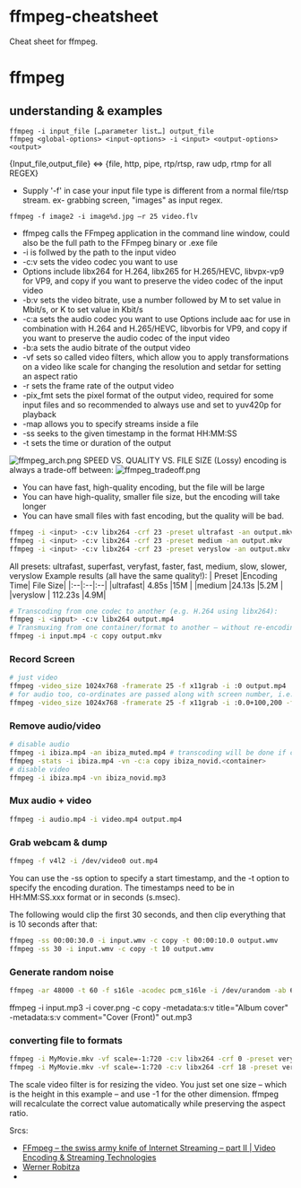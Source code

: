 # ffmpeg-cheatsheet
Cheat sheet for ffmpeg.
# ffmpeg 
## understanding & examples

```
ffmpeg -i input_file […parameter list…] output_file
ffmpeg <global-options> <input-options> -i <input> <output-options> <output>

```
{Input_file,output_file} <=>  {file, http, pipe, rtp/rtsp, raw udp, rtmp for all REGEX}
- Supply '-f' in  case your input file type is different from a normal file/rtsp stream.
ex- grabbing screen, "images" as input regex.
```
ffmpeg -f image2 -i image%d.jpg –r 25 video.flv
```
- ffmpeg calls the FFmpeg application in the command line window, could also be the full path to the FFmpeg binary or .exe file
- -i is follwed by the path to the input video
- -c:v sets the video codec you want to use
- Options include libx264 for H.264, libx265 for H.265/HEVC, libvpx-vp9 for VP9, and copy if you want to preserve the video codec of the input video
- -b:v sets the video bitrate, use a number followed by M to set value in Mbit/s, or K to set value in Kbit/s
- -c:a sets the audio codec you want to use Options include aac for use in combination with H.264 and H.265/HEVC, libvorbis for VP9, and copy if you want to preserve the audio codec of the input video
- -b:a sets the audio bitrate of the output video
- -vf sets so called video filters, which allow you to apply transformations on a video like scale for changing the resolution and setdar for setting an aspect ratio
- -r sets the frame rate of the output video
- -pix_fmt sets the pixel format of the output video, required for some input files and so recommended to always use and set to yuv420p for playback
- -map allows you to specify streams inside a file
- -ss seeks to the given timestamp in the format HH:MM:SS
- -t sets the time or duration of the output

![ffmpeg_arch.png]()
SPEED VS. QUALITY VS. FILE SIZE
(Lossy) encoding is always a trade-off between:
![ffmpeg_tradeoff.png]()
- You can have fast, high-quality encoding, but the file will be large
- You can have high-quality, smaller file size, but the encoding will take longer
- You can have small files with fast encoding, but the quality will be bad.

```sh
ffmpeg -i <input> -c:v libx264 -crf 23 -preset ultrafast -an output.mkv
ffmpeg -i <input> -c:v libx264 -crf 23 -preset medium -an output.mkv
ffmpeg -i <input> -c:v libx264 -crf 23 -preset veryslow -an output.mkv
```
All presets: ultrafast, superfast, veryfast, faster, fast, medium, slow, slower, veryslow
Example results (all have the same quality!):
| Preset |Encoding Time|	File Size|
|:--|:--|:--|
|ultrafast|	4.85s	|15M |
|medium	|24.13s	|5.2M |
|veryslow |	112.23s	|4.9M|

```sh
# Transcoding from one codec to another (e.g. H.264 using libx264):
ffmpeg -i <input> -c:v libx264 output.mp4
# Transmuxing from one container/format to another – without re-encoding:
ffmpeg -i input.mp4 -c copy output.mkv
```


### Record Screen
```sh
# just video
ffmpeg -video_size 1024x768 -framerate 25 -f x11grab -i :0 output.mp4
# for audio too, co-ordinates are passed along with screen number, i.e. 100,200.
ffmpeg -video_size 1024x768 -framerate 25 -f x11grab -i :0.0+100,200 -f alsa -ac 2 -i hw:0 output.mkv
```
### Remove audio/video
```sh
# disable audio
ffmpeg -i ibiza.mp4 -an ibiza_muted.mp4 # transcoding will be done if codecs differ.
ffmpeg -stats -i ibiza.mp4 -vn -c:a copy ibiza_novid.<container>
# disable video
ffmpeg -i ibiza.mp4 -vn ibiza_novid.mp3 
```

### Mux audio + video
```sh
ffmpeg -i audio.mp4 -i video.mp4 output.mp4
```
### Grab webcam & dump
```sh
ffmpeg -f v4l2 -i /dev/video0 out.mp4
```
You can use the -ss option to specify a start timestamp, and the -t option to specify the encoding duration. The timestamps need to be in HH:MM:SS.xxx format or in seconds (s.msec).

The following would clip the first 30 seconds, and then clip everything that is 10 seconds after that:
```sh
ffmpeg -ss 00:00:30.0 -i input.wmv -c copy -t 00:00:10.0 output.wmv
ffmpeg -ss 30 -i input.wmv -c copy -t 10 output.wmv
```

### Generate random noise
```sh
ffmpeg -ar 48000 -t 60 -f s16le -acodec pcm_s16le -i /dev/u­random -ab 64K -f mp2 -acodec mp2 -y noise.mp2
```

ffmpeg -i input.mp3 -i cover.png -c copy -metadata:s:v title="Album cover" -metadata:s:v comment="Cover (Front)" out.mp3

### converting file to formats
```sh
ffmpeg -i MyMovie.mkv -vf scale=-1:720 -c:v libx264 -crf 0 -preset veryslow -c:a copy MyMovie_720p.mkv
ffmpeg -i MyMovie.mkv -vf scale=-1:720 -c:v libx264 -crf 18 -preset veryslow -c:a copy MyMovie_720p.mkv
```

The scale video filter is for resizing the video. You just set one size – which is the height in this example – and use -1 for the other dimension. ffmpeg will recalculate the correct value automatically while preserving the aspect ratio.

Srcs:
- [FFmpeg – the swiss army knife of Internet Streaming – part II \| Video Encoding & Streaming Technologies](https://sonnati.wordpress.com/2011/08/08/ffmpeg-%E2%80%93-the-swiss-army-knife-of-internet-streaming-%E2%80%93-part-ii/)
- [Werner Robitza](https://slhck.info/)
- 
